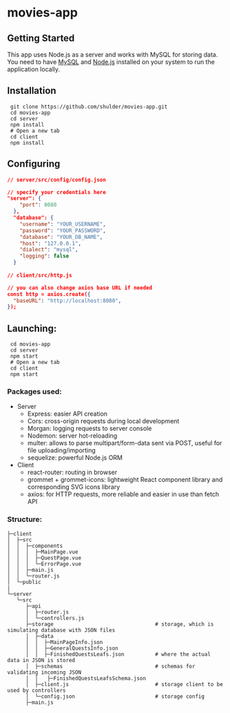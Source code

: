 # movies-app

## Getting Started

This app uses Node.js as a server and works with MySQL for storing data. You need to have [MySQL](https://dev.mysql.com/doc/mysql-installation-excerpt/5.7/en/) and [Node.js](https://nodejs.org/uk/) installed on your system to run the application locally. 

## Installation
```
 git clone https://github.com/shulder/movies-app.git
 cd movies-app
 cd server
 npm install
 # Open a new tab
 cd client
 npm install
```

## Configuring 

```json
// server/src/config/config.json

// specify your credentials here
"server": {
    "port": 8080
  }, 
  "database": {
    "username": "YOUR_USERNAME",
    "password": "YOUR_PASSWORD",
    "database": "YOUR_DB_NAME",
    "host": "127.0.0.1",
    "dialect": "mysql",
    "logging": false
  }
  
// client/src/http.js

// you can also change axios base URL if needed
const http = axios.create({ 
  "baseURL": "http://localhost:8080", 
});
```

## Launching:
```
 cd movies-app
 cd server
 npm start
 # Open a new tab
 cd client
 npm start
```

### Packages used:
- Server 
    - Express: easier API creation
    - Cors: cross-origin requests during local development
    - Morgan: logging requests to server console
    - Nodemon: server hot-reloading
    - multer: allows to parse multipart/form-data sent via POST, useful for file uploading/importing
    - sequelize: powerful Node.js ORM
- Client
    - react-router: routing in browser
    - grommet + grommet-icons: lightweight React component library and corresponding SVG icons library
    - axios: for HTTP requests, more reliable and easier in use than fetch API
    
### Structure:

    ├─client                    
    │  ├─src                  
    │  │  ├─components           
    │  │  │  ├─MainPage.vue     
    │  │  │  ├─QuestPage.vue   
    │  │  │  └─ErrorPage.vue   
    │  │  ├─main.js            
    │  │  └─router.js          
    │  └─public                 
    |
    └─server                    
       └─src                    
          ├─api            
          │  ├─router.js        
          │  └─controllers.js   
          ├─storage                                 # storage, which is simulating database with JSON files 
          │  ├─data                                 
          │  │  ├─MainPageInfo.json
          │  │  ├─GeneralQuestsInfo.json
          │  │  ├─FinishedQuestsLeafs.json          # where the actual data in JSON is stored
          │  ├─schemas                              # schemas for validating incoming JSON
          │  │   ├─FinishedQuestsLeafsSchema.json  
          │  ├─client.js                            # storage client to be used by controllers 
          │  └─config.json                          # storage config
          ├─main.js            
      
